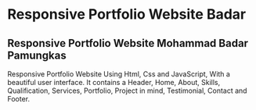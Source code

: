 # Responsive Portfolio Website Badar
## Responsive Portfolio Website Mohammad Badar Pamungkas
Responsive Portfolio Website Using Html, Css and JavaScript, With a beautiful user interface. It contains a Header, Home, About, Skills, Qualification, Services, Portfolio, Project in mind, Testimonial, Contact and Footer.
